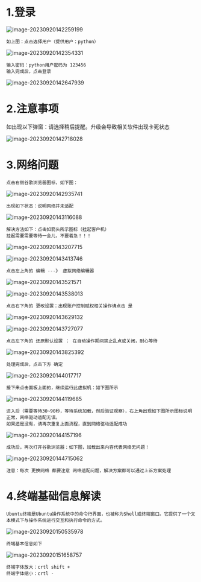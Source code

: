 

# 1.登录

![image-20230920142259199](./html/imgs/image-20230920142259199.png)

```shell
如上图：点击选择用户（提供用户：python）
```

![image-20230920142354331](./html/imgs/image-20230920142354331.png)

```shell
输入密码：python用户密码为 123456
输入完成后，点击登录
```



![image-20230920142647939](./html/imgs/image-20230920142647939.png)







# 2.注意事项

如出现以下弹窗：请选择稍后提醒。升级会导致相关软件出现卡死状态

![image-20230920142718028](./html/imgs/image-20230920142718028.png)





# 3.网络问题

```
点击右侧谷歌浏览器图标，如下图：
```



![image-20230920142935741](./html/imgs/image-20230920142935741.png)

```
出现如下状态：说明网络并未适配
```

![image-20230920143116088](./html/imgs/image-20230920143116088.png)



```
解决方法如下：点击如箭头所示图标（挂起客户机）
挂起需要需要等待一会儿，不要着急！！！
```



![image-20230920143207715](./imgs/image-20230920143207715.png)

![image-20230920143413746](./html/imgs/image-20230920143413746.png)

```
点击左上角的 编辑 ---》 虚拟网络编辑器
```

![image-20230920143521571](./html/imgs/image-20230920143521571.png)

![image-20230920143538013](./html/imgs/image-20230920143538013.png)

```
点击右下角的 更改设置：出现账户控制赋权相关操作请点击 是 
```

![image-20230920143629132](./html/imgs/image-20230920143629132.png)



![image-20230920143727077](./imgs/image-20230920143727077.png)

```
点击左下角的 还原默认设置 ： 在自动操作期间禁止乱点或关闭，耐心等待
```

![image-20230920143825392](./html/imgs/image-20230920143825392.png)



```
处理完成后，点击下方 确定
```

![image-20230920144017717](./html/imgs/image-20230920144017717.png)

```
接下来点击面板上面的，继续运行此虚拟机：如下图所示
```

![image-20230920144119685](./html/imgs/image-20230920144119685.png)

```
进入后（需要等待30~90秒，等待系统加载，然后验证观察），右上角出现如下图所示图标说明正常，网络驱动适配无误。
如果还是没有，请再次重复上面流程，直到网络驱动适配成功
```

![image-20230920144157196](./html/imgs/image-20230920144157196.png)

```
成功后，再次打开谷歌浏览器：如下图，加载出来内容代表网络无问题！
```

![image-20230920144715062](./html/imgs/image-20230920144715062.png)

```
注意：每次 更换网络 都要注意 网络适配问题，解决方案都可以通过上诉方案处理
```



# 4.终端基础信息解读

```
Ubuntu终端是Ubuntu操作系统中的命令行界面，也被称为Shell或终端窗口。它提供了一个文本模式下与操作系统进行交互和执行命令的方式。
```

![image-20230920150535978](./html/imgs/image-20230920150535978.png)



```
终端基本信息如下
```

![image-20230920151658757](./html/imgs/image-20230920151658757.png)



```
终端字体放大：crtl shift +
终端字体缩小：crtl -
```







